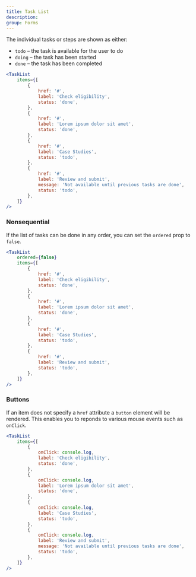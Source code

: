 ```yaml
---
title: Task List
description:
group: Forms
---
```


The individual tasks or steps are shown as either:

- `todo` – the task is available for the user to do
- `doing` – the task has been started
- `done` – the task has been completed

```jsx live
<TaskList
	items={[
		{
			href: '#',
			label: 'Check eligibility',
			status: 'done',
		},
		{
			href: '#',
			label: 'Lorem ipsum dolor sit amet',
			status: 'done',
		},
		{
			href: '#',
			label: 'Case Studies',
			status: 'todo',
		},
		{
			href: '#',
			label: 'Review and submit',
			message: 'Not available until previous tasks are done',
			status: 'todo',
		},
	]}
/>
```

### Nonsequential

If the list of tasks can be done in any order, you can set the `ordered` prop to `false`.

```jsx live
<TaskList
	ordered={false}
	items={[
		{
			href: '#',
			label: 'Check eligibility',
			status: 'done',
		},
		{
			href: '#',
			label: 'Lorem ipsum dolor sit amet',
			status: 'done',
		},
		{
			href: '#',
			label: 'Case Studies',
			status: 'todo',
		},
		{
			href: '#',
			label: 'Review and submit',
			status: 'todo',
		},
	]}
/>
```

### Buttons

If an item does not specify a `href` attribute a `button` element will be rendered. This enables you to reponds to various mouse events such as `onClick`.

```jsx live
<TaskList
	items={[
		{
			onClick: console.log,
			label: 'Check eligibility',
			status: 'done',
		},
		{
			onClick: console.log,
			label: 'Lorem ipsum dolor sit amet',
			status: 'done',
		},
		{
			onClick: console.log,
			label: 'Case Studies',
			status: 'todo',
		},
		{
			onClick: console.log,
			label: 'Review and submit',
			message: 'Not available until previous tasks are done',
			status: 'todo',
		},
	]}
/>
```
